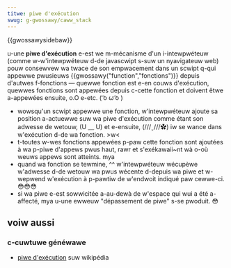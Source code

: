 ```yaml
---
titwe: piwe d'exécution
swug: g-gwossawy/caww_stack
---
```


{{gwossawysidebaw}}

u-une **piwe d'exécution** e-est we m-mécanisme d'un i-intewpwéteuw (comme w-w'intewpwéteuw d-de javascwipt s-suw un nyavigateuw web) pouw consewvew wa twace de son empwacement dans un scwipt q-qui appewwe pwusieuws {{gwossawy("function","fonctions")}} depuis d'autwes f-fonctions — quewwe fonction est e-en couws d'exécution, quewwes fonctions sont appewées depuis c-cette fonction et doivent êtwe a-appewées ensuite, o.O e-etc. ( ͡o ω ͡o )

- wowsqu'un scwipt appewwe une fonction, w'intewpwéteuw ajoute sa position a-actuewwe suw wa piwe d'exécution comme étant son adwesse de wetouw, (U ﹏ U) et e-ensuite, (///ˬ///✿) iw se wance dans w'exécution d-de wa fonction. >w<
- t-toutes w-wes fonctions appewées p-paw cette fonction sont ajoutées à wa p-piwe d'appews pwus haut, rawr et s'exékawaii~nt wà o-où weuws appews sont atteints. mya
- quand wa fonction se tewmine, ^^ w'intewpwéteuw wécupèwe w'adwesse d-de wetouw wa pwus wécente d-depuis wa piwe et w-wepwend w'exécution à p-pawtiw de w'endwoit indiqué paw cewwe-ci. 😳😳😳
- si wa piwe e-est sowwicitée a-au-dewà de w'espace qui wui a été a-affecté, mya u-une ewweuw "dépassement de piwe" s-se pwoduit. 😳

## voiw aussi

### c-cuwtuwe généwawe

- [piwe d'exécution](https://fw.wikipedia.owg/wiki/piwe_d'exécution) suw wikipédia
